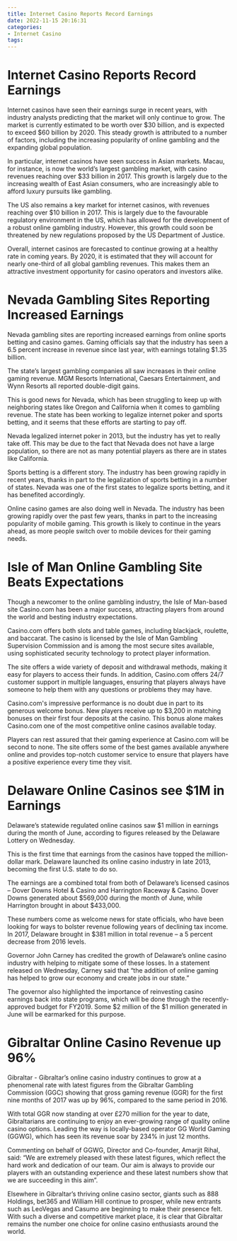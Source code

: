 ```yaml
---
title: Internet Casino Reports Record Earnings
date: 2022-11-15 20:16:31
categories:
- Internet Casino
tags:
---
```



#  Internet Casino Reports Record Earnings

Internet casinos have seen their earnings surge in recent years, with industry analysts predicting that the market will only continue to grow. The market is currently estimated to be worth over $30 billion, and is expected to exceed $60 billion by 2020. This steady growth is attributed to a number of factors, including the increasing popularity of online gambling and the expanding global population.

In particular, internet casinos have seen success in Asian markets. Macau, for instance, is now the world’s largest gambling market, with casino revenues reaching over $33 billion in 2017. This growth is largely due to the increasing wealth of East Asian consumers, who are increasingly able to afford luxury pursuits like gambling.

The US also remains a key market for internet casinos, with revenues reaching over $10 billion in 2017. This is largely due to the favourable regulatory environment in the US, which has allowed for the development of a robust online gambling industry. However, this growth could soon be threatened by new regulations proposed by the US Department of Justice.

Overall, internet casinos are forecasted to continue growing at a healthy rate in coming years. By 2020, it is estimated that they will account for nearly one-third of all global gambling revenues. This makes them an attractive investment opportunity for casino operators and investors alike.

#  Nevada Gambling Sites Reporting Increased Earnings

Nevada gambling sites are reporting increased earnings from online sports betting and casino games. Gaming officials say that the industry has seen a 6.5 percent increase in revenue since last year, with earnings totaling $1.35 billion.

The state’s largest gambling companies all saw increases in their online gaming revenue. MGM Resorts International, Caesars Entertainment, and Wynn Resorts all reported double-digit gains.

This is good news for Nevada, which has been struggling to keep up with neighboring states like Oregon and California when it comes to gambling revenue. The state has been working to legalize internet poker and sports betting, and it seems that these efforts are starting to pay off.

Nevada legalized internet poker in 2013, but the industry has yet to really take off. This may be due to the fact that Nevada does not have a large population, so there are not as many potential players as there are in states like California.

Sports betting is a different story. The industry has been growing rapidly in recent years, thanks in part to the legalization of sports betting in a number of states. Nevada was one of the first states to legalize sports betting, and it has benefited accordingly.

Online casino games are also doing well in Nevada. The industry has been growing rapidly over the past few years, thanks in part to the increasing popularity of mobile gaming. This growth is likely to continue in the years ahead, as more people switch over to mobile devices for their gaming needs.

#  Isle of Man Online Gambling Site Beats Expectations

Though a newcomer to the online gambling industry, the Isle of Man-based site Casino.com has been a major success, attracting players from around the world and besting industry expectations.

Casino.com offers both slots and table games, including blackjack, roulette, and baccarat. The casino is licensed by the Isle of Man Gambling Supervision Commission and is among the most secure sites available, using sophisticated security technology to protect player information.

The site offers a wide variety of deposit and withdrawal methods, making it easy for players to access their funds. In addition, Casino.com offers 24/7 customer support in multiple languages, ensuring that players always have someone to help them with any questions or problems they may have.

Casino.com's impressive performance is no doubt due in part to its generous welcome bonus. New players receive up to $3,200 in matching bonuses on their first four deposits at the casino. This bonus alone makes Casino.com one of the most competitive online casinos available today.

Players can rest assured that their gaming experience at Casino.com will be second to none. The site offers some of the best games available anywhere online and provides top-notch customer service to ensure that players have a positive experience every time they visit.

#  Delaware Online Casinos see $1M in Earnings

Delaware’s statewide regulated online casinos saw $1 million in earnings during the month of June, according to figures released by the Delaware Lottery on Wednesday.

This is the first time that earnings from the casinos have topped the million-dollar mark. Delaware launched its online casino industry in late 2013, becoming the first U.S. state to do so.

The earnings are a combined total from both of Delaware’s licensed casinos – Dover Downs Hotel & Casino and Harrington Raceway & Casino. Dover Downs generated about $569,000 during the month of June, while Harrington brought in about $433,000.

These numbers come as welcome news for state officials, who have been looking for ways to bolster revenue following years of declining tax income. In 2017, Delaware brought in $381 million in total revenue – a 5 percent decrease from 2016 levels.

Governor John Carney has credited the growth of Delaware’s online casino industry with helping to mitigate some of these losses. In a statement released on Wednesday, Carney said that “the addition of online gaming has helped to grow our economy and create jobs in our state.”

The governor also highlighted the importance of reinvesting casino earnings back into state programs, which will be done through the recently-approved budget for FY2019. Some $2 million of the $1 million generated in June will be earmarked for this purpose.

#  Gibraltar Online Casino Revenue up 96%

Gibraltar - Gibraltar’s online casino industry continues to grow at a phenomenal rate with latest figures from the Gibraltar Gambling Commission (GGC) showing that gross gaming revenue (GGR) for the first nine months of 2017 was up by 96%, compared to the same period in 2016.

With total GGR now standing at over £270 million for the year to date, Gibraltarians are continuing to enjoy an ever-growing range of quality online casino options. Leading the way is locally-based operator GG World Gaming (GGWG), which has seen its revenue soar by 234% in just 12 months.

Commenting on behalf of GGWG, Director and Co-founder, Amarjit Rihal, said: “We are extremely pleased with these latest figures, which reflect the hard work and dedication of our team. Our aim is always to provide our players with an outstanding experience and these latest numbers show that we are succeeding in this aim”.

Elsewhere in Gibraltar’s thriving online casino sector, giants such as 888 Holdings, bet365 and William Hill continue to prosper, while new entrants such as LeoVegas and Casumo are beginning to make their presence felt. With such a diverse and competitive market place, it is clear that Gibraltar remains the number one choice for online casino enthusiasts around the world.